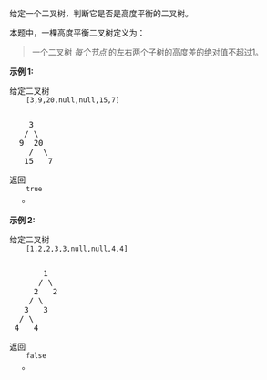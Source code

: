 <html>
 <body>
  <p>
   给定一个二叉树，判断它是否是高度平衡的二叉树。
  </p>
  <p>
   本题中，一棵高度平衡二叉树定义为：
  </p>
  <blockquote>
   <p>
    一个二叉树
    <em>
     每个节点
    </em>
    的左右两个子树的高度差的绝对值不超过1。
   </p>
  </blockquote>
  <p>
   <strong>
    示例 1:
   </strong>
  </p>
  <p>
   给定二叉树
   <code>
    [3,9,20,null,null,15,7]
   </code>
  </p>
  <pre>    3
   / \
  9  20
    /  \
   15   7</pre>
  <p>
   返回
   <code>
    true
   </code>
   。
   <br/>
   <br/>
   <strong>
    示例 2:
   </strong>
  </p>
  <p>
   给定二叉树
   <code>
    [1,2,2,3,3,null,null,4,4]
   </code>
  </p>
  <pre>       1
      / \
     2   2
    / \
   3   3
  / \
 4   4
</pre>
  <p>
   返回
   <code>
    false
   </code>
   。
  </p>
 </body>
</html>